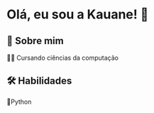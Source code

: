 
# Olá, eu sou a Kauane! 👋


## 🚀 Sobre mim




👩‍💻 Cursando ciências da computação





## 🛠 Habilidades
🐍Python



